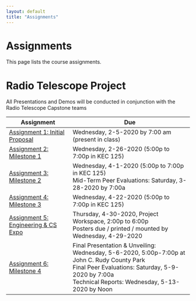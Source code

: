 ```yaml
---
layout: default
title: "Assignments"
---
```


# Assignments

This page lists the course assignments.

# Radio Telescope Project
All Presentations and Demos will be conducted in conjunction with the Radio Telescope Capstone teams

Assignment | Due
---------- | ---
[Assignment 1: Initial Proposal](assign01.html) | Wednesday, 2-5-2020 by 7:00 am (present in class)
[Assignment 2: Milestone 1](assign02.html) | Wednesday, 2-26-2020 (5:00p to 7:00p in KEC 125)
[Assignment 3: Milestone 2](assign03.html) | Wednesday, 4-1-2020 (5:00p to 7:00p in KEC 125)<br>Mid-Term Peer Evaluations: Saturday, 3-28-2020 by 7:00a
[Assignment 4: Milestone 3](assign04.html) | Wednesday, 4-22-2020 (5:00p to 7:00p in KEC 125)
[Assignment 5: Engineering & CS Expo](assign05.html) | Thursday, 4-30-2020, Project Workspace, 2:00p to 6:00p<br>Posters due / printed / mounted by Wednesday, 4-29-2020
[Assignment 6: Milestone 4](assign06.html) | Final Presentation & Unveiling: Wednesday, 5-6-2020, 5:00p-7:00p at John C. Rudy County Park<br>Final Peer Evaluations: Saturday, 5-9-2020 by 7:00a<br>Technical Reports: Wednesday, 5-13-2020 by Noon

<!-- vim:set wrap: -->
<!-- vim:set linebreak: -->
<!-- vim:set nolist: -->
